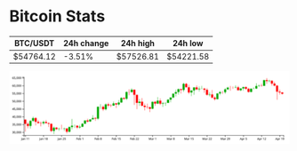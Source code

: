 # Bitcoin Stats

BTC/USDT|24h change|24h high|24h low|
|---|---|---|---|
|$54764.12|-3.51%|$57526.81|$54221.58|

<img src="./chart.svg">
